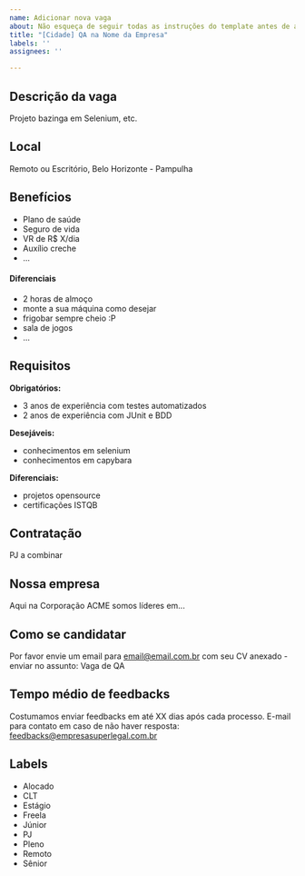 ```yaml
---
name: Adicionar nova vaga
about: Não esqueça de seguir todas as instruções do template antes de abrir a vaga.
title: "[Cidade] QA na Nome da Empresa"
labels: ''
assignees: ''

---
```


<!-- 
==================================================
POR FAVOR, SÓ POSTE SE A VAGA FOR PARA QA's!

Não faça distinção de gênero no título da vaga.

Use: "QA" ao invés de 
"Desenvolvedor de Testes" \o/

Exemplo: `[São Paulo] QA na NOME DA EMPRESA`
==================================================
-->

## Descrição da vaga

Projeto bazinga em Selenium, etc.

## Local

Remoto ou Escritório, Belo Horizonte - Pampulha

## Benefícios

- Plano de saúde
- Seguro de vida
- VR de R$ X/dia
- Auxílio creche
- ...

#### Diferenciais

- 2 horas de almoço
- monte a sua máquina como desejar
- frigobar sempre cheio :P
- sala de jogos
- ...

## Requisitos

**Obrigatórios:**
- 3 anos de experiência com testes automatizados
- 2 anos de experiência com JUnit e BDD

**Desejáveis:**
- conhecimentos em selenium
- conhecimentos em capybara

**Diferenciais:**
- projetos opensource
- certificações ISTQB

## Contratação

PJ a combinar

## Nossa empresa

Aqui na Corporação ACME somos líderes em...

## Como se candidatar

Por favor envie um email para email@email.com.br com seu CV anexado - enviar no assunto: Vaga de QA

## Tempo médio de feedbacks

Costumamos enviar feedbacks em até XX dias após cada processo.
E-mail para contato em caso de não haver resposta: feedbacks@empresasuperlegal.com.br

## Labels

- Alocado
- CLT
- Estágio
- Freela
- Júnior
- PJ
- Pleno
- Remoto
- Sênior
